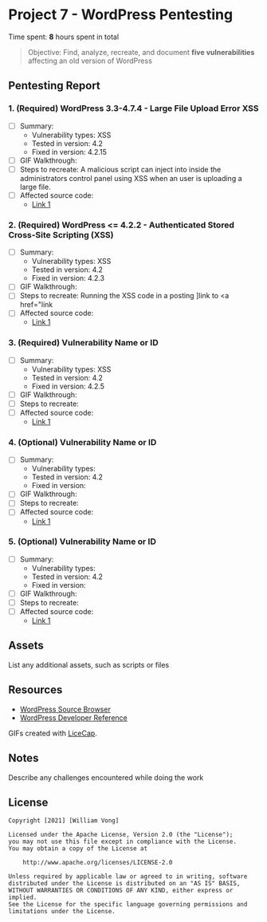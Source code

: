 # Project 7 - WordPress Pentesting

Time spent: **8** hours spent in total

> Objective: Find, analyze, recreate, and document **five vulnerabilities** affecting an old version of WordPress

## Pentesting Report

### 1. (Required) WordPress 3.3-4.7.4 - Large File Upload Error XSS
  - [ ] Summary:
    - Vulnerability types: XSS
    - Tested in version: 4.2
    - Fixed in version: 4.2.15
  - [ ] GIF Walkthrough: 
  - [ ] Steps to recreate: A malicious script can inject into inside the administrators control panel using XSS when an user is uploading a large file.
  - [ ] Affected source code:
    - [Link 1](https://hackerone.com/reports/203515)
### 2. (Required) WordPress <= 4.2.2 - Authenticated Stored Cross-Site Scripting (XSS)
  - [ ] Summary: 
    - Vulnerability types: XSS
    - Tested in version: 4.2
    - Fixed in version: 4.2.3
  - [ ] GIF Walkthrough: 
  - [ ] Steps to recreate: Running the XSS code in a posting <a href="[caption code=">]</a><a title=" onmouseover=alert('hacked')  ">link</a> to <a href="</a><a title=" onmouseover=alert('hacked')  ">link</a>
  - [ ] Affected source code:
    - [Link 1](https://klikki.fi/adv/wordpress3.html)
### 3. (Required) Vulnerability Name or ID
  - [ ] Summary: 
    - Vulnerability types: XSS
    - Tested in version: 4.2
    - Fixed in version: 4.2.5
  - [ ] GIF Walkthrough: 
  - [ ] Steps to recreate: 
  - [ ] Affected source code:
    - [Link 1](https://core.trac.wordpress.org/browser/tags/version/src/source_file.php)
### 4. (Optional) Vulnerability Name or ID
  - [ ] Summary: 
    - Vulnerability types:
    - Tested in version: 4.2
    - Fixed in version: 
  - [ ] GIF Walkthrough: 
  - [ ] Steps to recreate: 
  - [ ] Affected source code:
    - [Link 1](https://core.trac.wordpress.org/browser/tags/version/src/source_file.php)
### 5. (Optional) Vulnerability Name or ID
  - [ ] Summary: 
    - Vulnerability types:
    - Tested in version: 4.2
    - Fixed in version: 
  - [ ] GIF Walkthrough: 
  - [ ] Steps to recreate: 
  - [ ] Affected source code:
    - [Link 1](https://core.trac.wordpress.org/browser/tags/version/src/source_file.php) 

## Assets

List any additional assets, such as scripts or files

## Resources

- [WordPress Source Browser](https://core.trac.wordpress.org/browser/)
- [WordPress Developer Reference](https://developer.wordpress.org/reference/)

GIFs created with [LiceCap](http://www.cockos.com/licecap/).

## Notes

Describe any challenges encountered while doing the work

## License

    Copyright [2021] [William Vong]

    Licensed under the Apache License, Version 2.0 (the "License");
    you may not use this file except in compliance with the License.
    You may obtain a copy of the License at

        http://www.apache.org/licenses/LICENSE-2.0

    Unless required by applicable law or agreed to in writing, software
    distributed under the License is distributed on an "AS IS" BASIS,
    WITHOUT WARRANTIES OR CONDITIONS OF ANY KIND, either express or implied.
    See the License for the specific language governing permissions and
    limitations under the License.
